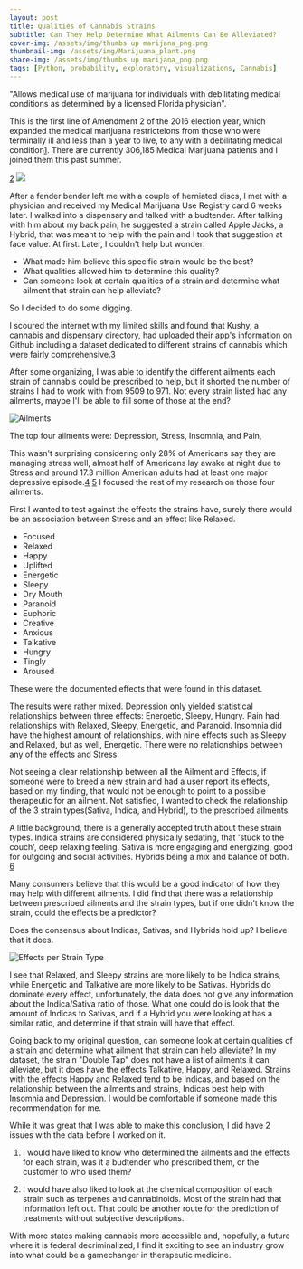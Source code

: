```yaml
---
layout: post
title: Qualities of Cannabis Strains
subtitle: Can They Help Determine What Ailments Can Be Alleviated?
cover-img: /assets/img/thumbs up marijana_png.png
thumbnail-img: /assets/img/Marijuana_plant.png
share-img: /assets/img/thumbs up marijana_png.png
tags: [Python, probability, exploratory, visualizations, Cannabis]
---
```


"Allows medical use of marijuana for individuals with debilitating medical conditions as determined by a licensed Florida physician". 

This is the first line of Amendment 2 of the 2016 election year, which expanded the medical marijuana restricteions from those who were terminally ill and less than a year to live, to any with a debilitating medical condition[1](https://en.wikipedia.org/wiki/2016_Florida_Amendment_2). There are currently 306,185 Medical Marijuana patients and I joined them this past summer.

 [2](https://www.mpp.org/issues/medical-marijuana/state-by-state-medical-marijuana-laws/medical-marijuana-patient-numbers/)
![](https://i.imgur.com/71As2dK.jpg)

After a fender bender left me with a couple of herniated discs, I met with a physician and received my Medical Marijuana Use Registry card 6 weeks later. I walked into a dispensary and talked with a budtender. After talking with him about my back pain, he suggested a strain called Apple Jacks, a Hybrid, that was meant to help with the pain and I took that suggestion at face value. At first. Later, I couldn't help but wonder:



*   What made him believe this specific strain would be the best? 
*   What qualities allowed him to determine this quality? 
*   Can someone look at certain qualities of a strain and determine what ailment that strain can help alleviate? 

 

So I decided to do some digging.

I scoured the internet with my limited skills and found that Kushy, a cannabis and dispensary directory, had uploaded their app's information on Github including a dataset dedicated to different strains of cannabis which were fairly comprehensive.[3](https://github.com/kushyapp/cannabis-dataset) 

After some organizing, I was able to identify the different ailments each strain of cannabis could be prescribed to help, but it shorted the number of strains I had to work with from 9509 to 971. Not every strain listed had any ailments, maybe I'll be able to fill some of those at the end?

![Ailments](https://i.imgur.com/bT7Nh7x.png)

The top four ailments were: Depression, Stress, Insomnia, and Pain, 

This wasn't surprising considering only 28% of Americans say they are managing stress well, almost half of Americans lay awake at night due to Stress and around 17.3 million American adults had at least one major depressive episode.[4](https://www.apa.org/news/press/releases/2007/10/stress) [5](https://www.nimh.nih.gov/health/statistics/major-depression.shtml) I focused the rest of my research on those four ailments.

First I wanted to test against the effects the strains have, surely there would be an association between Stress and an effect like Relaxed. 


*   Focused
*   Relaxed
*   Happy
*   Uplifted
*   Energetic
*   Sleepy
*   Dry Mouth
*   Paranoid
*   Euphoric
*   Creative
*   Anxious
*   Talkative
*   Hungry
*   Tingly
*   Aroused

These were the documented effects that were found in this dataset.

The results were rather mixed. Depression only yielded statistical relationships between three effects: Energetic, Sleepy, Hungry. Pain had relationships with Relaxed, Sleepy, Energetic, and Paranoid. Insomnia did have the highest amount of relationships, with nine effects such as Sleepy and Relaxed, but as well, Energetic. There were no relationships between any of the effects and Stress. 

Not seeing a clear relationship between all the Ailment and Effects, if someone were to breed a new strain and had a user report its effects, based on my finding, that would not be enough to point to a possible therapeutic for an ailment. Not satisfied, I wanted to check the relationship of the 3 strain types(Sativa, Indica, and Hybrid), to the prescribed ailments.

A little background, there is a generally accepted truth about these strain types. Indica strains are considered physically sedating, that 'stuck to the couch', deep relaxing feeling. Sativa is more engaging and energizing, good for outgoing and social activities. Hybrids being a mix and balance of both. [6](https://www.leafly.com/news/cannabis-101/sativa-indica-and-hybrid-differences-between-cannabis-types)

 Many consumers believe that this would be a good indicator of how they may help with different ailments. I did find that there was a relationship between prescribed ailments and the strain types, but if one didn't know the strain, could the effects be a predictor? 
 
 Does the consensus about Indicas, Sativas, and Hybrids hold up? I believe that it does. 

![Effects per Strain Type](https://i.imgur.com/9uBMg3S.png)


I see that Relaxed, and Sleepy strains are more likely to be Indica strains, while Energetic and Talkative are more likely to be Sativas. Hybrids do dominate every effect, unfortunately, the data does not give any information about the Indica/Sativa ratio of those. What one could do is look that the amount of Indicas to Sativas, and if a Hybrid you were looking at has a similar ratio, and determine if that strain will have that effect.

Going back to my original question, can someone look at certain qualities of a strain and determine what ailment that strain can help alleviate? In my dataset, the strain "Double Tap" does not have a list of ailments it can alleviate, but it does have the effects Talkative, Happy, and Relaxed. Strains with the effects Happy and Relaxed tend to be Indicas, and based on the relationship between the ailments and strains, Indicas best help with Insomnia and Depression. I would be comfortable if someone made this recommendation for me.

While it was great that I was able to make this conclusion, I did have 2 issues with the data before I worked on it. 


1.   I would have liked to know who determined the ailments and the effects for each strain, was it a budtender who prescribed them, or the customer to who used them?

2.   I would have also liked to look at the chemical composition of each strain such as terpenes and cannabinoids. Most of the strain had that information left out. That could be another route for the prediction of treatments without subjective descriptions.


With more states making cannabis more accessible and, hopefully, a future where it is federal decriminalized, I find it exciting to see an industry grow into what could be a gamechanger in therapeutic medicine.
